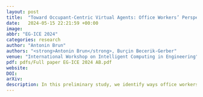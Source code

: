 ```yaml
---
layout: post
title:  "Toward Occupant-Centric Virtual Agents: Office Workers’ Perspectives on Technological Design and Implementation"
date:   2024-05-15 22:21:59 +00:00
image: 
abbr: "EG-ICE 2024"
categories: research
author: "Antonin Brun"
authors: "<strong>Antonin Brun</strong>, Burçin Becerik-Gerber"
venue: "International Workshop on Intelligent Computing in Engineering"
pdf: pdfs/Full paper EG-ICE 2024 AB.pdf
website: 
DOI: 
arXiv: 
description: In this preliminary study, we identify ways office workers benefit from and how they relate to their stress data. We highlight design recommendations for occupant-centric virtual agents to support office workers in understanding their data and connecting with their archictectural space.
---
```

